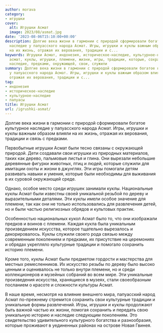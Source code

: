 ```yaml
---
author: morava
category:
- игрушки
cover:
  alt: Игрушки Асмат
  image: 2023/08/asmat.jpg
date: '2023-08-06T15:10:00+00:00'
description: Долгие века жизни в гармонии с природой сформировали богатое культурное
  наследие у папуасского народа Асмат. Игры, игрушки и куклы важным образом влияли
  на их жизнь, отражая их верования, традиции и с...
keywords: Игрушки Асмат, индонезия, историческое-наследие, культурное-наследие, папуасы,
  асмат, куклы, игрушки, племени, жизни, игры, традиции, которые, сохранить, природой,
  наследие, предками, окружающей, свои, служили
summary: Долгие века жизни в гармонии с природой сформировали богатое культурное наследие
  у папуасского народа Асмат. Игры, игрушки и куклы важным образом влияли на их жизнь,
  отражая их верования, традиции и с...
tag:
- индонезия
- историческое-наследие
- культурное-наследие
- папуасы
title: Игрушки Асмат
url: /igrushki-asmat/
---
```


Долгие века жизни в гармонии с природой сформировали богатое культурное наследие у папуасского народа Асмат. Игры, игрушки и куклы важным образом влияли на их жизнь, отражая их верования, традиции и связь с предками.

Первобытные игрушки Асмат были тесно связаны с окружающей природой. Дети создавали свои игрушки из природных материалов, таких как дерево, пальмовые листья и глина. Они вырезали небольшие деревянные фигурки животных, птиц и людей, которые служили для имитации охоты и жизни в джунглях. Эти игры помогали детям развивать навыки и умения, которые были необходимы для выживания в их суровой окружающей среде.

Однако, особое место среди игрушек занимали куклы. Национальные куклы Асмат были известны своей уникальной резьбой по дереву и выразительными деталями. Эти куклы имели особое значение для племени, так как они не только использовались для развлечения детей, но и были частью религиозных обрядов и культовых практик.

Особенностью национальных кукол Асмат было то, что они изображали предков и воинов с племени. Каждая кукла была уникальным произведением искусства, которое тщательно вырезалось и декорировалось. Куклы служили своего рода связью между современным поколением и предками, их присутствие на церемониях и обрядах укрепляло культурные традиции и помогало сохранить историю племени.

Кроме того, куклы Асмат были предметом гордости и мастерства для местных ремесленников. Их искусство резьбы по дереву было высоко ценным и оценивалось не только внутри племени, но и среди коллекционеров и музейных собраний во всем мире. Эти уникальные произведения искусства, хранящиеся в музеях, стали своеобразным посланием о красоте и сложности культуры Асмат.

В наше время, несмотря на влияние внешнего мира, папуасский народ Асмат по-прежнему стремится сохранить свои культурные традиции и уникальные формы развлечений. Игры, игрушки и куклы продолжают быть важной частью их жизни, помогая сохранить и передать свою уникальную историю и наследие следующим поколениям. Это свидетельство удивительного культурного богатства и разнообразия, которые проживают в уединенных районах на острове Новая Гвинея.